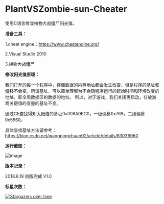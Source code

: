 # PlantVSZombie-sun-Cheater
使用C语言修改植物大战僵尸阳光值。

**准备工具：**

1.cheat engine：https://www.cheatengine.org/

2.Visual Studio 2010

3.植物大战僵尸

**修改阳光值原理：**

我们打开的每一个程序中，存储数据的内存地址都会发生改变，但是程序的基址和偏移不会变。所谓基址，可以简单理解为不会随程序运行的起始时间和环境改变的地址，即全局数据区的数据的地址。 所以，对于游戏，我们关闭再启动，存放游戏关键值的变量的基址不变。

通过CE查找得知太阳值的基址0x006A9EC0，一级偏移0x768，二级偏移0x5560。

具体查找基址方法请参考：https://blog.csdn.net/wangqingchuan92/article/details/83036960

**运行截图：**

![image](https://img-blog.csdn.net/2018101417082530?watermark/2/text/aHR0cHM6Ly9ibG9nLmNzZG4ubmV0L3dhbmdxaW5nY2h1YW45Mg==/font/5a6L5L2T/fontsize/400/fill/I0JBQkFCMA==/dissolve/70)


**版本记录：**

2018.8.19 初版完成 V1.0

**标星次数：**

[![Stargazers over time](https://starchart.cc/fyw4/PlantVSZombie-sun-Cheater.svg)](https://starchart.cc/fyw4/PlantVSZombie-sun-Cheater)
